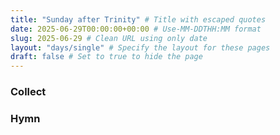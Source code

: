 ```yaml
---
title: "Sunday after Trinity" # Title with escaped quotes
date: 2025-06-29T00:00:00+00:00 # Use-MM-DDTHH:MM format
slug: 2025-06-29 # Clean URL using only date
layout: "days/single" # Specify the layout for these pages
draft: false # Set to true to hide the page
---
```


### Collect


### Hymn